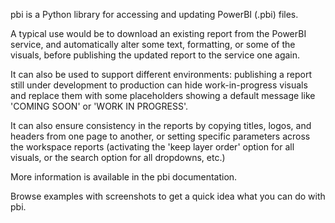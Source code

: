 pbi is a Python library for accessing and updating PowerBI (.pbi) files.

A typical use would be to download an existing report from the PowerBI service, and automatically alter some text, formatting, or some of the visuals, before publishing the updated report to the service one again.

It can also be used to support different environments: publishing a report still under development to production can hide work-in-progress visuals and replace them with some placeholders showing a default message like 'COMING SOON' or 'WORK IN PROGRESS'.

It can also ensure consistency in the reports by copying titles, logos, and headers from one page to another, or setting specific parameters across the workspace reports (activating the 'keep layer order' option for all visuals, or the search option for all dropdowns, etc.)

More information is available in the pbi documentation.

Browse examples with screenshots to get a quick idea what you can do with pbi.